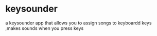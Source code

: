 # keysounder
a keysounder app that  allows you to assign songs to keyboardd keys ,makes sounds when you press keys

